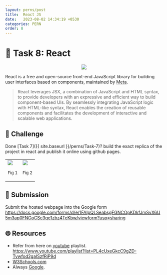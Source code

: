 ```yaml
---
layout: perns/post
title:  React JS
date:   2023-08-02 14:34:19 +0530
categories: PERN
order: 8
---
```


# **:star2: Task 8: React**

<p align="center">
    <img  src="https://i.giphy.com/media/SSM6HdOicCahnOZ5hM/giphy.webp">
</p>

React is a free and open-source front-end JavaScript library for building user interfaces based on components, maintained by [Meta](https://about.meta.com/).

 > React leverages JSX, a combination of JavaScript and HTML syntax, to provide developers with an expressive and efficient way to build component-based UIs. By seamlessly integrating JavaScript logic with HTML-like syntax, React enables the creation of reusable components and facilitates the development of interactive and scalable web applications.

## **:pushpin: Challenge**  
Done [Task 7]({{ site.baseurl }}/perns/Task-7)? build the exact replica of the project  in react and publish it online using github pages.

<table>
    <tr>
        <td>
            <img src="../assets/share/pern/task7/1.students-list.png"/>
            <p align="center"><small>Fig 1</small></p>
        </td>
        <td>
            <img src="../assets/share/pern/task7/2.marks-list.png"/>
            <p align="center"><small>Fig 2</small></p>
        </td>
    </tr>
</table>

## **📂 Submission**
Submit the hosted webpage into the Google form </br>
https://docs.google.com/forms/d/e/1FAIpQLSeabsgFGNCOpKDkfJmSvX6U5m3ap0FNGoCSc3qe1zbz4TeKbw/viewform?usp=sharing


## **🌐 Resources**
 - Refer from here on [youtube] playlist.<br/>
  https://www.youtube.com/playlist?list=PL4cUxeGkcC9gZD-Tvwfod2gaISzfRiP9d
 - [W3Schools.com]
 - Always [Google].


<!-- links -->

[youtube]:https://www.youtube.com/playlist?list=PL4cUxeGkcC9gZD-Tvwfod2gaISzfRiP9d
[W3Schools.com]:https://www.w3schools.com/REACT/DEFAULT.ASP
[Google]:https://www.google.com/

